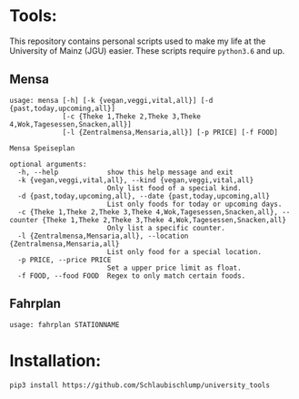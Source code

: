 # Tools:

This repository contains personal scripts used to make my life at the University of Mainz (JGU) easier. These scripts require `python3.6` and up.

## Mensa
```
usage: mensa [-h] [-k {vegan,veggi,vital,all}] [-d {past,today,upcoming,all}]
             [-c {Theke 1,Theke 2,Theke 3,Theke 4,Wok,Tagesessen,Snacken,all}]
             [-l {Zentralmensa,Mensaria,all}] [-p PRICE] [-f FOOD]

Mensa Speiseplan

optional arguments:
  -h, --help            show this help message and exit
  -k {vegan,veggi,vital,all}, --kind {vegan,veggi,vital,all}
                        Only list food of a special kind.
  -d {past,today,upcoming,all}, --date {past,today,upcoming,all}
                        List only foods for today or upcoming days.
  -c {Theke 1,Theke 2,Theke 3,Theke 4,Wok,Tagesessen,Snacken,all}, --counter {Theke 1,Theke 2,Theke 3,Theke 4,Wok,Tagesessen,Snacken,all}
                        Only list a specific counter.
  -l {Zentralmensa,Mensaria,all}, --location {Zentralmensa,Mensaria,all}
                        List only food for a special location.
  -p PRICE, --price PRICE
                        Set a upper price limit as float.
  -f FOOD, --food FOOD  Regex to only match certain foods.
```

## Fahrplan

```
usage: fahrplan STATIONNAME
```

# Installation:
```
pip3 install https://github.com/Schlaubischlump/university_tools
```